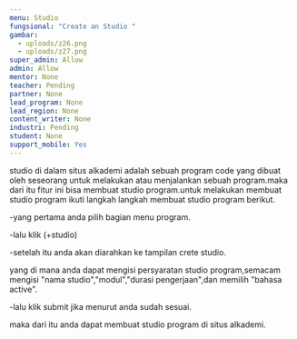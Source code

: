 ```yaml
---
menu: Studio
fungsional: "Create an Studio "
gambar:
  - uploads/z26.png
  - uploads/z27.png
super_admin: Allow
admin: Allow
mentor: None
teacher: Pending
partner: None
lead_program: None
lead_region: None
content_writer: None
industri: Pending
student: None
support_mobile: Yes
---
```

studio di dalam situs alkademi adalah sebuah program code yang dibuat oleh seseorang untuk melakukan atau menjalankan sebuah program.maka dari itu fitur ini bisa membuat studio program.untuk melakukan membuat studio program ikuti langkah langkah membuat studio program berikut.

\-yang pertama anda pilih bagian menu program.

\-lalu klik (+studio)

\-setelah itu anda akan diarahkan ke tampilan crete studio.

 yang di mana anda dapat mengisi persyaratan studio program,semacam mengisi "nama studio","modul","durasi pengerjaan",dan memilih "bahasa active".﻿

\-lalu klik submit jika menurut anda sudah sesuai.

maka dari itu anda dapat membuat studio program di situs alkademi.